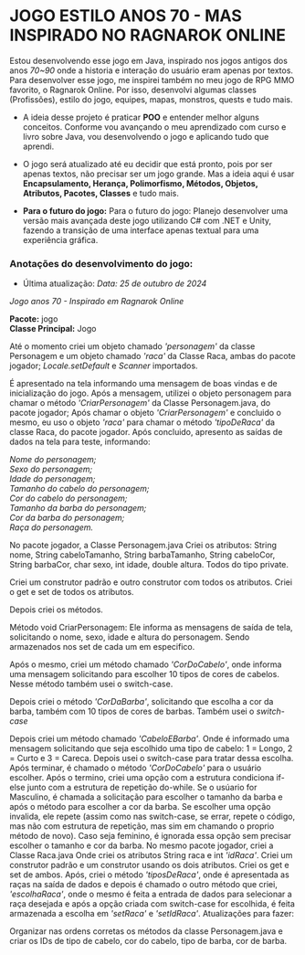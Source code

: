 # JOGO ESTILO ANOS 70 - MAS INSPIRADO NO RAGNAROK ONLINE

Estou desenvolvendo esse jogo em Java, inspirado nos jogos antigos dos anos _70~90_ onde a historia e interação do usuário eram apenas por textos.
Para desenvolver esse jogo, me inspirei também no meu jogo de RPG MMO favorito, o Ragnarok Online.
Por isso, desenvolvi algumas classes (Profissões), estilo do jogo, equipes, mapas, monstros, quests e tudo mais. 

* A ideia desse projeto é praticar **POO** e entender melhor alguns conceitos. Conforme vou avançando o meu aprendizado com curso e livro sobre Java, vou desenvolvendo o jogo e aplicando tudo que aprendi.


* O jogo será atualizado até eu decidir que está pronto, pois por ser apenas textos, não precisar ser um jogo grande. Mas a ideia aqui é usar **Encapsulamento, Herança, Polimorfismo, Métodos, Objetos, Atributos, Pacotes, Classes** e tudo mais.


* **Para o futuro do jogo:**
Para o futuro do jogo: Planejo desenvolver uma versão mais avançada deste jogo utilizando C# com .NET e Unity, fazendo a transição de uma interface apenas textual para uma experiência gráfica.


### Anotações do desenvolvimento do jogo:
- Última atualização: _Data: 25 de outubro de 2024_

_Jogo anos 70 - Inspirado em Ragnarok Online_

**Pacote:** jogo<br>
**Classe Principal:** Jogo

Até o momento criei um objeto chamado _'personagem'_ da classe Personagem e um objeto chamado _'raca'_ da Classe Raca, ambas do pacote jogador;
_Locale.setDefault_ e _Scanner_ importados.

É apresentado na tela informando uma mensagem de boas vindas e de inicialização do jogo.
Após a mensagem, utilizei o objeto personagem para chamar o método _'CriarPersonagem'_ da Classe Personagem.java, do pacote jogador;
Após chamar o objeto _'CriarPersonagem'_ e concluido o mesmo, eu uso o objeto _'raca'_ para chamar o método _'tipoDeRaca'_ da classe Raca, do pacote jogador.
Após concluido, apresento as saídas de dados na tela para teste, informando:

_Nome do personagem;<br>
Sexo do personagem;<br>
Idade do personagem;<br>
Tamanho do cabelo do personagem;<br>
Cor do cabelo do personagem;<br>
Tamanho da barba do personagem;<br>
Cor da barba do personagem;<br>
Raça do personagem._

No pacote jogador, a Classe Personagem.java
Criei os atributos: String nome, String cabeloTamanho, String barbaTamanho, String cabeloCor, String barbaCor, char sexo, int idade, double altura. Todos do tipo private.

Criei um construtor padrão e outro construtor com todos os atributos.
Criei o get e set de todos os atributos.

Depois criei os métodos.

Método void CriarPersonagem:
Ele informa as mensagens de saída de tela, solicitando o nome, sexo, idade e altura do personagem. Sendo armazenados nos set de cada um em especifico.

Após o mesmo, criei um método chamado _'CorDoCabelo'_, onde informa uma mensagem solicitando para escolher 10 tipos de cores de cabelos.
Nesse método também usei o switch-case.

Depois criei o método _'CorDaBarba'_, solicitando que escolha a cor da barba, também com 10 tipos de cores de barbas.
Também usei o _switch-case_

Depois criei um método chamado _'CabeloEBarba'_. Onde é informado uma mensagem solicitando que seja escolhido uma tipo de cabelo: 1 = Longo, 2 = Curto e 3 = Careca.
Depois usei o switch-case para tratar dessa escolha.
Após terminar, é chamado o método _'CorDoCabelo'_ para o usuário escolher.
Após o termino, criei uma opção com a estrutura condiciona if-else junto com a estrutura de repetição do-while. Se o usúario for Masculino, é chamada a solicitação para escolher o tamanho da barba e após o método para escolher a cor da barba. Se escolher uma opção invalida, ele repete (assim como nas switch-case, se errar, repete o código, mas não com estrutura de repetição, mas sim em chamando o proprio método de novo).
Caso seja feminino, é ignorada essa opção sem precisar escolher o tamanho e cor da barba.
No mesmo pacote jogador, criei a Classe Raca.java
Onde criei os atributos String raca e int _'idRaca'_.
Criei um construtor padrão e um construtor usando os dois atributos.
Criei os get e set de ambos.
Após, criei o método _'tiposDeRaca'_, onde é apresentada as raças na saída de dados e depois é chamado o outro método que criei, _'escolhaRaca'_, onde o mesmo é feita a entrada de dados para selecionar a raça desejada e após a opção criada com switch-case for escolhida, é feita armazenada a escolha em _'setRaca'_ e _'setIdRaca'_.
Atualizações para fazer:

Organizar nas ordens corretas os métodos da classe Personagem.java e criar os IDs de tipo de cabelo, cor do cabelo, tipo de barba, cor de barba.